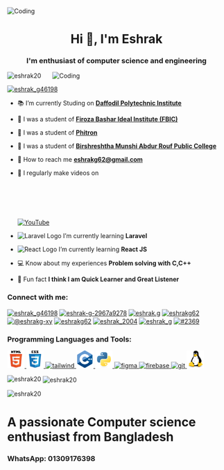
<img align="center" alt="Coding" width="100%" height="400" src="https://media4.giphy.com/media/VTtANKl0beDFQRLDTh/giphy.webp?cid=790b76118xetoo06u5dn6vah9l1v92bivebcruorpy75d1jx&ep=v1_gifs_search&rid=giphy.webp&ct=g">

<h1 align="center">Hi 👋, I'm Eshrak</h1>
<h3 align="center">I'm enthusiast of computer science and engineering</h3>
<img align="right" alt="Coding" width="400" src="https://media0.giphy.com/media/v1.Y2lkPTc5MGI3NjExOHhldG9vMDZ1NWRuNnZhaDlsMXY5MmJpdmViY3J1b3JweTc1ZDFqeCZlcD12MV9naWZzX3NlYXJjaCZjdD1n/bGgsc5mWoryfgKBx1u/giphy.webp">

<p align="left"> <img src="https://komarev.com/ghpvc/?username=eshrak20&label=Profile%20views&color=0e75b6&style=flat" alt="eshrak20" /> </p>

<p align="left"> <a href="https://twitter.com/eshrak_g46198" target="blank"><img src="https://img.shields.io/twitter/follow/eshrak_g46198?logo=twitter&style=for-the-badge" alt="eshrak_g46198" /></a> </p>

- 📚 I’m currently Studing on [**Daffodil Polytechnic Institute**](https://dpi.ac/)

- 📕 I was a student of [**Firoza Bashar Ideal Institute (FBIC)**](https://fbic.edu.bd/)

- 📘 I was a student of [**Phitron**](https://phitron.io/)

- 📙 I was a student of [**Birshreshtha Munshi Abdur Rouf Public College**](https://www.abdurroufcollege.ac.bd/)

- 📩 How to reach me [**eshrakg62@gmail.com**](eshrakg62@gmail.com)

- 🎥 I regularly make videos on <div style="display: flex; align-items: flex-end; height: 100px;">
  <a href="https://www.youtube.com/@EshrakG-xy" target="_blank">
    <img src="https://upload.wikimedia.org/wikipedia/commons/4/42/YouTube_icon_%282013-2017%29.png" alt="YouTube" width="33" height="20">
  </a>
</div>


- <img src="https://cdn.worldvectorlogo.com/logos/laravel-2.svg" alt="Laravel Logo" width="20"/> I’m currently learning **Laravel**

- <img src="https://cdn.worldvectorlogo.com/logos/react-2.svg" alt="React Logo" width="20"/> I’m currently learning **React JS**



- 💻 Know about my experiences **Problem solving with C,C++**

- 🌊 Fun fact ****I think I am Quick Learner and Great Listener****

<h3 align="left">Connect with me:</h3>
<p align="left">
<a href="https://twitter.com/eshrak_g46198" target="blank"><img align="center" src="https://raw.githubusercontent.com/rahuldkjain/github-profile-readme-generator/master/src/images/icons/Social/twitter.svg" alt="eshrak_g46198" height="30" width="40" /></a>
<a href="https://linkedin.com/in/eshrak-g-2967a9278" target="blank"><img align="center" src="https://raw.githubusercontent.com/rahuldkjain/github-profile-readme-generator/master/src/images/icons/Social/linked-in-alt.svg" alt="eshrak-g-2967a9278" height="30" width="40" /></a>
<a href="https://fb.com/eshrak.g" target="blank"><img align="center" src="https://raw.githubusercontent.com/rahuldkjain/github-profile-readme-generator/master/src/images/icons/Social/facebook.svg" alt="eshrak.g" height="30" width="40" /></a>
<a href="https://instagram.com/eshrakg62" target="blank"><img align="center" src="https://raw.githubusercontent.com/rahuldkjain/github-profile-readme-generator/master/src/images/icons/Social/instagram.svg" alt="eshrakg62" height="30" width="40" /></a>
<a href="https://www.youtube.com/@EshrakG-xy" target="blank"><img align="center" src="https://raw.githubusercontent.com/rahuldkjain/github-profile-readme-generator/master/src/images/icons/Social/youtube.svg" alt="@eshrakg-xy" height="30" width="40" /></a>
<a href="https://www.hackerrank.com/eshrakg62" target="blank"><img align="center" src="https://raw.githubusercontent.com/rahuldkjain/github-profile-readme-generator/master/src/images/icons/Social/hackerrank.svg" alt="eshrakg62" height="30" width="40" /></a>
<a href="https://codeforces.com/profile/eshrak_2004" target="blank"><img align="center" src="https://raw.githubusercontent.com/rahuldkjain/github-profile-readme-generator/master/src/images/icons/Social/codeforces.svg" alt="eshrak_2004" height="30" width="40" /></a>
<a href="https://www.leetcode.com/eshrak_g" target="blank"><img align="center" src="https://raw.githubusercontent.com/rahuldkjain/github-profile-readme-generator/master/src/images/icons/Social/leet-code.svg" alt="eshrak_g" height="30" width="40" /></a>
<a href="https://discord.gg/#2369" target="blank"><img align="center" src="https://raw.githubusercontent.com/rahuldkjain/github-profile-readme-generator/master/src/images/icons/Social/discord.svg" alt="#2369" height="30" width="40" /></a>
</p>

<h3 align="left">Programming Languages and Tools:</h3>
<p align="left">  </a> <a href="https://www.w3.org/html/" target="_blank" rel="noreferrer"> <img src="https://raw.githubusercontent.com/devicons/devicon/master/icons/html5/html5-original-wordmark.svg" alt="html5" width="40" height="40"/> <a href="https://www.w3schools.com/css/" target="_blank" rel="noreferrer"> <img src="https://raw.githubusercontent.com/devicons/devicon/master/icons/css3/css3-original-wordmark.svg" alt="css3" width="40" height="40"/> </a> <a href="https://tailwindcss.com/" target="_blank" rel="noreferrer"> <img src="https://www.vectorlogo.zone/logos/tailwindcss/tailwindcss-icon.svg" alt="tailwind" width="40" height="40"/> </a><a href="https://www.w3schools.com/cpp/" target="_blank" rel="noreferrer"> <img src="https://raw.githubusercontent.com/devicons/devicon/master/icons/cplusplus/cplusplus-original.svg" alt="cplusplus" width="40" height="40"/> <a href="https://www.python.org" target="_blank" rel="noreferrer"> <img src="https://raw.githubusercontent.com/devicons/devicon/master/icons/python/python-original.svg" alt="python" width="40" height="40"/> </a>  <a href="https://www.figma.com/" target="_blank" rel="noreferrer"> <img src="https://www.vectorlogo.zone/logos/figma/figma-icon.svg" alt="figma" width="40" height="40"/> </a> <a href="https://firebase.google.com/" target="_blank" rel="noreferrer"> <img src="https://www.vectorlogo.zone/logos/firebase/firebase-icon.svg" alt="firebase" width="40" height="40"/> </a> <a href="https://git-scm.com/" target="_blank" rel="noreferrer"> <img src="https://www.vectorlogo.zone/logos/git-scm/git-scm-icon.svg" alt="git" width="40" height="40"/> </a> <a href="https://www.linux.org/" target="_blank" rel="noreferrer"> <img src="https://raw.githubusercontent.com/devicons/devicon/master/icons/linux/linux-original.svg" alt="linux" width="40" height="40"/> </a>  </a>  </p>

<p><img align="left" src="https://github-readme-stats.vercel.app/api/top-langs?username=eshrak20&show_icons=true&locale=en&layout=compact" alt="eshrak20" /></p>

<p>&nbsp;<img align="center" src="https://github-readme-stats.vercel.app/api?username=eshrak20&show_icons=true&locale=en" alt="eshrak20" /></p>

<p><img align="center" src="https://github-readme-streak-stats.herokuapp.com/?user=eshrak20&" alt="eshrak20" /></p>

<h1>A passionate <b>Computer science enthusiast</b> from Bangladesh
    <h3>WhatsApp: 01309176398 </h3>
</h1>
